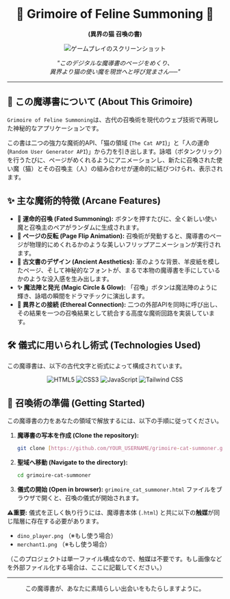 <div align="center">

# 📜 Grimoire of Feline Summoning 📜
**(異界の猫 召喚の書)**

</div>

<div align="center">
  <img src="https/placehold.co/700x350/1a1a1a/fdf5e6?text=Summoning+a+Familiar" alt="ゲームプレイのスクリーンショット">
</div>

<p align="center">
  <i>"このデジタルな魔導書のページをめくり、<br>異界より猫の使い魔を現世へと呼び覚まさん──"</i>
</p>

***

## 📖 この魔導書について (About This Grimoire)

`Grimoire of Feline Summoning`は、古代の召喚術を現代のウェブ技術で再現した神秘的なアプリケーションです。

この書は二つの強力な魔術的API、「猫の領域 (`The Cat API`)」と「人の運命 (`Random User Generator API`)」から力を引き出します。詠唱（ボタンクリック）を行うたびに、ページがめくれるようにアニメーションし、新たに召喚された使い魔（猫）とその召喚主（人）の組み合わせが運命的に結びつけられ、表示されます。

## ✨ 主な魔術的特徴 (Arcane Features)

* **🔮 運命的召喚 (Fated Summoning):** ボタンを押すたびに、全く新しい使い魔と召喚主のペアがランダムに生成されます。
* **📖 ページの反転 (Page Flip Animation):** 召喚術が発動すると、魔導書のページが物理的にめくれるかのような美しいフリップアニメーションが実行されます。
* **📜 古文書のデザイン (Ancient Aesthetics):** 革のような背景、羊皮紙を模したページ、そして神秘的なフォントが、まるで本物の魔導書を手にしているかのような没入感を生み出します。
* **✨ 魔法陣と発光 (Magic Circle & Glow):** 「召喚」ボタンは魔法陣のように輝き、詠唱の瞬間をドラマチックに演出します。
* **🔗 異界との接続 (Ethereal Connection):** 二つの外部APIを同時に呼び出し、その結果を一つの召喚結果として統合する高度な魔術回路を実装しています。

## 🛠️ 儀式に用いられし術式 (Technologies Used)

この魔導書は、以下の古代文字と術式によって構成されています。

<p align="center">
  <img src="https://img.shields.io/badge/HTML5-8B4513?style=for-the-badge&logo=html5&logoColor=white" alt="HTML5">
  <img src="https://img.shields.io/badge/CSS3-6A0DAD?style=for-the-badge&logo=css3&logoColor=white" alt="CSS3">
  <img src="https://img.shields.io/badge/JavaScript-F7DF1E?style=for-the-badge&logo=javascript&logoColor=black" alt="JavaScript">
  <img src="https://img.shields.io/badge/Tailwind_CSS-38B2AC?style=for-the-badge&logo=tailwind-css&logoColor=white" alt="Tailwind CSS">
</p>

## 🚀 召喚術の準備 (Getting Started)

この魔導書の力をあなたの領域で解放するには、以下の手順に従ってください。

1.  **魔導書の写本を作成 (Clone the repository):**
    ```sh
    git clone [https://github.com/YOUR_USERNAME/grimoire-cat-summoner.git](https://github.com/YOUR_USERNAME/grimoire-cat-summoner.git)
    ```
2.  **聖域へ移動 (Navigate to the directory):**
    ```sh
    cd grimoire-cat-summoner
    ```
3.  **儀式の開始 (Open in browser):**
    `grimoire_cat_summoner.html` ファイルをブラウザで開くと、召喚の儀式が開始されます。

**⚠️重要:** 儀式を正しく執り行うには、魔導書本体 (`.html`) と共に以下の**触媒**が同じ階層に存在する必要があります。
* `dino_player.png` （※もし使う場合）
* `merchant1.png` （※もし使う場合）

（このプロジェクトは単一ファイル構成なので、触媒は不要です。もし画像などを外部ファイル化する場合は、ここに記載してください。）

***

<div align="center">
  <p>この魔導書が、あなたに素晴らしい出会いをもたらしますように。</p>
</div>

